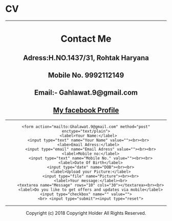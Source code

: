# CV
<!DOCTYPE html>
<html lang="en" dir="ltr">

<head>
  <meta charset="utf-8">
  <title>Contact Details</title>
</head>

<body>
  <hr size=2 noshade>
  <center>
    <h1>Contact Me</h1>
    <h2>Adress:H.NO.1437/31, Rohtak Haryana</h2>
    <h2>Mobile No. 9992112149</h2>
    <h2>Email:- Gahlawat.9@gmail.com</h2>
    <h2><a href="https://www.facebook.com/himanshu.gahlawat1/">My facebook Profile</a></h2>
    <hr size=2 noshade>

    <form action="mailto:Ghalawat.9@gmail.com" method="post" enctype="text/plain">
      <label>Your Name:</label>
      <input type="text" name="Your Name" value=""><br><br>
      <labe>Email Adress:</label>
        <input type="email" name="Email Adress" value=""><br><br>
        <label>Mobile no:</label>
        <input type="text" name="Mobile No." value=""><br><br>
        <label>Date Of Birth</label>
        <input type="date" name="DOB"><br><br>
        <label>Upload your Picture:</label>
        <input type="file" name="Picture"><br><br>
        <label>Your message:</label><br>
        <textarea name="Message" rows="10" cols="30"></textarea><br><br>
        <label>Do you like to get offers and updates via mobile</label> <input type="checkbox" name="" value="">
        <br> <input type="submit"><input type="reset">

  </center>


  </form>
  <hr noshade>
  <form class="Copyright (c) 2018 Copyright Holder All Rights Reserved." action="index.html" method="post">
    <center> Copyright (c) 2018 Copyright Holder All Rights Reserved.</center>
  </form>

</body>

</html>
